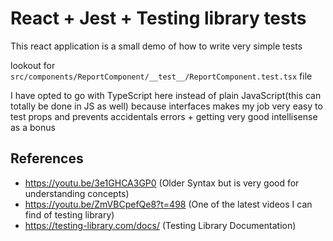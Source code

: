 # React + Jest + Testing library tests

This react application is a small demo of how to write very simple tests

lookout for `src/components/ReportComponent/__test__/ReportComponent.test.tsx` file

I have opted to go with TypeScript here instead of plain JavaScript(this can totally be done in JS as well) because interfaces makes my job very easy to test props and prevents accidentals errors + getting very good intellisense as a bonus

## References

- https://youtu.be/3e1GHCA3GP0 (Older Syntax but is very good for understanding concepts)
- https://youtu.be/ZmVBCpefQe8?t=498 (One of the latest videos I can find of testing library)
- https://testing-library.com/docs/ (Testing Library Documentation)

